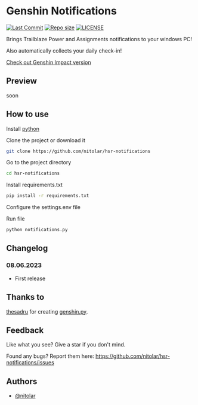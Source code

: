 # Genshin Notifications
[![Last Commit](https://img.shields.io/github/last-commit/nitolar/hsr-notifications)](https://github.com/nitolar/hsr-notifications/commits/master)
[![Repo size](https://img.shields.io/github/repo-size/nitolar/hsr-notifications)](https://github.com/nitolar/hsr-notifications/graphs/code-frequency)
[![LICENSE](https://img.shields.io/github/license/nitolar/hsr-notifications)](https://github.com/nitolar/hsr-notifications/blob/master/LICENSE.md)


Brings Trailblaze Power and Assignments notifications to your windows PC!

Also automatically collects your daily check-in!

[Check out Genshin Impact version](https://github.com/nitolar/genshin-notifications)

## Preview

soon

## How to use

Install [python](https://www.python.org)

Clone the project or download it

```bash
git clone https://github.com/nitolar/hsr-notifications
```

Go to the project directory

```bash
cd hsr-notifications
```

Install requirements.txt

```bash
pip install -r requirements.txt
```

Configure the settings.env file

Run file

```bash
python notifications.py
```


## Changelog

### 08.06.2023

- First release


## Thanks to

[thesadru](https://github.com/thesadru) for creating [genshin.py](https://github.com/thesadru/genshin.py).


## Feedback

Like what you see? Give a star if you don't mind.

Found any bugs? Report them here: https://github.com/nitolar/hsr-notifications/issues


## Authors

- [@nitolar](https://www.github.com/nitolar)


